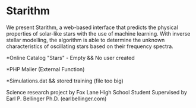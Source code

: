 # Starithm

We present Starithm, a web-based interface that predicts the physical properties of solar-like stars with the use of machine learning. With inverse stellar modelling, the algorithm is able to determine the unknown characteristics of oscillating stars based on their frequency spectra.
            
*Online Catalog "Stars" - Empty && No user created

*PHP Mailer (External Function)

*Simulations.dat && stored training (file too big)

Science research project by Fox Lane High School Student 
Supervised by Earl P. Bellinger Ph.D. (earlbellinger.com)
